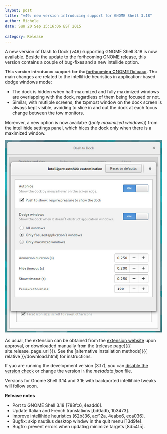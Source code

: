 ```yaml
---
layout: post
title: "v49: new version introducing support for GNOME Shell 3.18"
author: Michele
date: Sun 20 Sep 15:16:06 BST 2015

category: Release
---
```


A new version of Dash to Dock (v49) supporting GNOME Shell 3.18 is now available. Beside the update to the forthcoming GNOME release, this version contains a couple of bug-fixes and a new intellide option.

<!--more-->

This version introduces support for the [forthcoming GNOME Release](https://help.gnome.org/misc/release-notes/3.18/). The main changes are related to the intellihide heuristics in application-based dodge windows mode:

* The dock is hidden when half-maximized and fully maximized windows are overlapping with the dock, regardless of them being focused or not.
* Similar, with mutliple screens, the topmost window on the dock screen is always kept visible, avoiding to slide in and out the dock at each focus change between the tow monitors.

Moreover, a new option is now available ((*only maximized windows*)) from the intellihide settings panel, which hides the dock only when there is a maximized window.

<a href="/media/v49_new_intellihide_settings.jpg"><img
src="/media/v49_new_intellihide_settings.jpg" alt="New intellihide settings" class="center"></a>

As usual, the extension can be obtained from the [extension website](https://extensions.gnome.org/extension/307/dash-to-dock/) upon approval, or downloaded manually from the [release page]({{ site.release_page_url }}). See the [alternative installation methods]({{ relative }}/download.html) for instructions.

If yuo are running the development version (3.17), you can [disable the version check](https://www.maketecheasier.com/disable-extension-version-checks-gnome/) or change the version in the *metadata.json* file.

Versions for Gnome Shell 3.14 and 3.16 with backported intellihide tweaks will follow soon.

**Release notes**

* Port to GNOME Shell 3.18 [788fc6, 4eadd6].
* Update Italian and French translations [bd0adb, 1b3473].
* Improve intellihide heuristics  [62b836, acf12a, 4eabe6, eca036].
* Bugfix: skip nautilus desktop window in the quit menu [13d9fe].
* Bugfix: prevent errors when updating minimize targets [8d5415].
